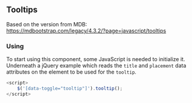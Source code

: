 ## Tooltips

Based on the version from MDB:<br>
https://mdbootstrap.com/legacy/4.3.2/?page=javascript/tooltips

### Using

To start using this component, some JavaScript is needed to initialize it.
Underneath a jQuery example which reads the `title` and `placement` data attributes on the element to be used for the `tooltip`.

```javascript
<script>
    $('[data-toggle="tooltip"]').tooltip();
</script>
```
